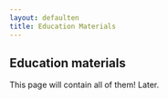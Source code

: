 ```yaml
---
layout: defaulten
title: Education Materials
---
```

## Education materials
This page will contain all of them! Later.